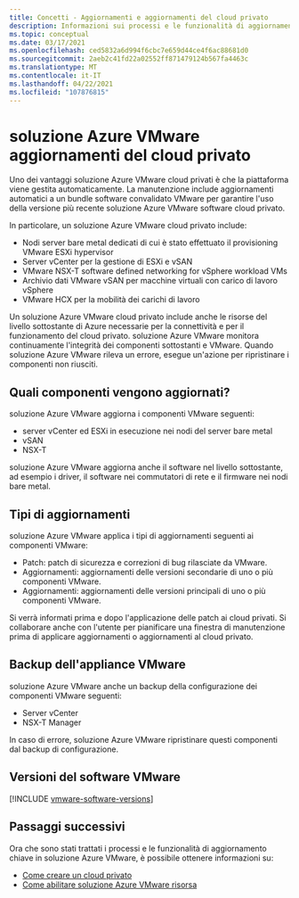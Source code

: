 ```yaml
---
title: Concetti - Aggiornamenti e aggiornamenti del cloud privato
description: Informazioni sui processi e le funzionalità di aggiornamento chiave in soluzione Azure VMware.
ms.topic: conceptual
ms.date: 03/17/2021
ms.openlocfilehash: ced5832a6d994f6cbc7e659d44ce4f6ac88681d0
ms.sourcegitcommit: 2aeb2c41fd22a02552ff871479124b567fa4463c
ms.translationtype: MT
ms.contentlocale: it-IT
ms.lasthandoff: 04/22/2021
ms.locfileid: "107876815"
---
```

# <a name="azure-vmware-solution-private-cloud-updates-and-upgrades"></a>soluzione Azure VMware aggiornamenti del cloud privato

Uno dei vantaggi soluzione Azure VMware cloud privati è che la piattaforma viene gestita automaticamente. La manutenzione include aggiornamenti automatici a un bundle software convalidato VMware per garantire l'uso della versione più recente soluzione Azure VMware software cloud privato.

In particolare, un soluzione Azure VMware cloud privato include:

- Nodi server bare metal dedicati di cui è stato effettuato il provisioning VMware ESXi hypervisor 
- Server vCenter per la gestione di ESXi e vSAN 
- VMware NSX-T software defined networking for vSphere workload VMs  
- Archivio dati VMware vSAN per macchine virtuali con carico di lavoro vSphere  
- VMware HCX per la mobilità dei carichi di lavoro  

Un soluzione Azure VMware cloud privato include anche le risorse del livello sottostante di Azure necessarie per la connettività e per il funzionamento del cloud privato. soluzione Azure VMware monitora continuamente l'integrità dei componenti sottostanti e VMware. Quando soluzione Azure VMware rileva un errore, esegue un'azione per ripristinare i componenti non riusciti. 

## <a name="what-components-get-updated"></a>Quali componenti vengono aggiornati?   

soluzione Azure VMware aggiorna i componenti VMware seguenti: 

- server vCenter ed ESXi in esecuzione nei nodi del server bare metal 
- vSAN 
- NSX-T 

soluzione Azure VMware aggiorna anche il software nel livello sottostante, ad esempio i driver, il software nei commutatori di rete e il firmware nei nodi bare metal. 

## <a name="types-of-updates"></a>Tipi di aggiornamenti

soluzione Azure VMware applica i tipi di aggiornamenti seguenti ai componenti VMware:

- Patch: patch di sicurezza e correzioni di bug rilasciate da VMware. 
- Aggiornamenti: aggiornamenti delle versioni secondarie di uno o più componenti VMware. 
- Aggiornamenti: aggiornamenti delle versioni principali di uno o più componenti VMware.

Si verrà informati prima e dopo l'applicazione delle patch ai cloud privati. Si collaborare anche con l'utente per pianificare una finestra di manutenzione prima di applicare aggiornamenti o aggiornamenti al cloud privato. 

## <a name="vmware-appliance-backup"></a>Backup dell'appliance VMware 

soluzione Azure VMware anche un backup della configurazione dei componenti VMware seguenti:

- Server vCenter 
- NSX-T Manager 

In caso di errore, soluzione Azure VMware ripristinare questi componenti dal backup di configurazione. 

## <a name="vmware-software-versions"></a>Versioni del software VMware
[!INCLUDE [vmware-software-versions](includes/vmware-software-versions.md)]


## <a name="next-steps"></a>Passaggi successivi

Ora che sono stati trattati i processi e le funzionalità di aggiornamento chiave in soluzione Azure VMware, è possibile ottenere informazioni su:

- [Come creare un cloud privato](tutorial-create-private-cloud.md)
- [Come abilitare soluzione Azure VMware risorsa](enable-azure-vmware-solution.md)

<!-- LINKS - external -->

<!-- LINKS - internal -->
